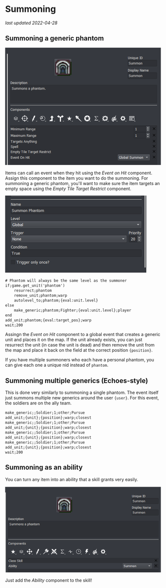 # Summoning

_last updated 2022-04-28_

## Summoning a generic phantom

![SummonItemScreenshot](./images/Summoning/SummonItemScreenshot.png)

Items can call an event when they hit using the *Event on Hit* component. Assign this component to the item you want to do the summoning. For summoning a generic phantom, you'll want to make sure the item targets an empty space using the *Empty Tile Target Restrict* component. 

![GlobalSummonEvent](./images/Summoning/SummonEventScreenshot.png)

```
# Phantom will always be the same level as the summoner
if;game.get_unit('phantom')
    resurrect;phantom
    remove_unit;phantom;warp
    autolevel_to;phantom;{eval:unit.level}
else
    make_generic;phantom;Fighter;{eval:unit.level};player
end
add_unit;phantom;{eval:target_pos};warp
wait;200
```

Assingn the *Event on Hit* component to a global event that creates a generic unit and places it on the map. If the unit already exists, you can just resurrect the unit (in case the unit is dead) and then remove the unit from the map and place it back on the field at the correct position `{position}`.

If you have multiple summoners who each have a personal phantom, you can give each one a unique nid instead of `phantom`.

## Summoning multiple generics (Echoes-style)

This is done very similarly to summoning a single phantom. The event itself just summons multiple new generics around the user `{user}`. For this event, the soldiers are on the ally team.

```
make_generic;;Soldier;1;other;Pursue
add_unit;{unit};{position};warp;closest
make_generic;;Soldier;1;other;Pursue
add_unit;{unit};{position};warp;closest
make_generic;;Soldier;1;other;Pursue
add_unit;{unit};{position};warp;closest
make_generic;;Soldier;1;other;Pursue
add_unit;{unit};{position};warp;closest
wait;200
```

## Summoning as an ability

You can turn any item into an ability that a skill grants very easily.

![SummonAbility](./images/Summoning/SummonAbility.png)

Just add the *Ability* component to the skill!
